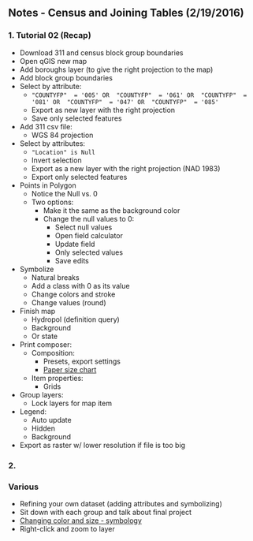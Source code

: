 ## Notes - Census and Joining Tables (2/19/2016)

### 1. Tutorial 02 (Recap)
* Download 311 and census block group boundaries
* Open qGIS new map
* Add boroughs layer (to give the right projection to the map)
* Add block group boundaries
* Select by attribute:
  * `"COUNTYFP"  = '005' OR  "COUNTYFP"  = '061' OR  "COUNTYFP"  = '081' OR  "COUNTYFP"  = '047' OR  "COUNTYFP"  = '085'`
  * Export as new layer with the right projection
  * Save only selected features
* Add 311 csv file:
  * WGS 84 projection
* Select by attributes:
  * `"Location" is Null`
  * Invert selection
  * Export as a new layer with the right projection (NAD 1983)
  * Export only selected features
* Points in Polygon
  * Notice the Null vs. 0
  * Two options:
    * Make it the same as the background color
    * Change the null values to 0:
      * Select null values
      * Open field calculator
      * Update field
      * Only selected values
      * Save edits
* Symbolize
  * Natural breaks
  * Add a class with 0 as its value
  * Change colors and stroke
  * Change values (round)
* Finish map
  * Hydropol (definition query)
  * Background
  * Or state
* Print composer:
  * Composition:
    * Presets, export settings
    * [Paper size chart](https://en.wikipedia.org/wiki/Paper_size)
  * Item properties:
    * Grids
* Group layers:
  * Lock layers for map item
* Legend:
  * Auto update
  * Hidden
  * Background
* Export as raster w/ lower resolution if file is too big

### 2. 

### Various
* Refining your own dataset (adding attributes and symbolizing)
* Sit down with each group and talk about final project
* [Changing color and size - symbology](http://qgis.spatialthoughts.com/2012/02/styling-vector-data-in-qgis-using-size.html)
* Right-click and zoom to layer